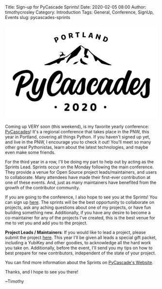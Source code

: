 Title: Sign-up for PyCascade Sprints!
Date: 2020-02-05 08:00
Author: timothycrosley
Category: Introduction
Tags: General, Conference, SignUp, Events
slug: pycascades-sprints

[![PyCascades Logo](images/pycascades.png)](images/pycascades.png)


Coming up VERY soon (this weekend), is my favorite yearly conference: [PyCascades](https://2020.pycascades.com/)!
It's a regional conference that takes place in the PNW, this year in Portland, covering all things Python.
If you haven't signed up yet, and live in the PNW, I encourage you to check it out!
You'll meet so many other great Pythonistas, learn about the latest technologies, and maybe even make some friends.

For the third year in a row, I'll be doing my part to help out by acting as the Sprints Lead.
Sprints occur on the Monday following the main conference.
They provide a venue for Open Source project leads/maintainers, and users to collaborate.
Many attendees have made their first-ever contribution at one of these events.
And, just as many maintainers have benefited from the growth of the contributor community.

If you are going to the conference, I also hope to see you at the Sprints!
You can sign up [here](https://ti.to/pycascades/pycascades-2020/with/dob2f4v367i).
The sprints will be the best opportunity to collaborate on projects,
ask any aching questions about one of my projects, or have fun building something new.
Additionally, if you have any desire to become a co-maintainer for any of the projects I've created,
this is the best venue for me to vet you and add you to the project.

**Project Leads / Maintainers**: If you would like to lead a project,
please submit the project [here](https://docs.google.com/forms/d/e/1FAIpQLSezL57617QWX84oosEYIHSr8yOfCCsYQli4LYDYvvbC6e1JPw/viewform).
This year I'll be given all leads a special gift packet, including a YubiKey and other goodies, to acknowledge all the hard work you take on.
Additionally, before the event, I'll send you my tips on how to best prepare for new contributors, independent of the state of your project.

You can find more information about the Sprints on [PyCascade's Website](https://2020.pycascades.com/sprints/).

Thanks, and I hope to see you there!

~Timothy
